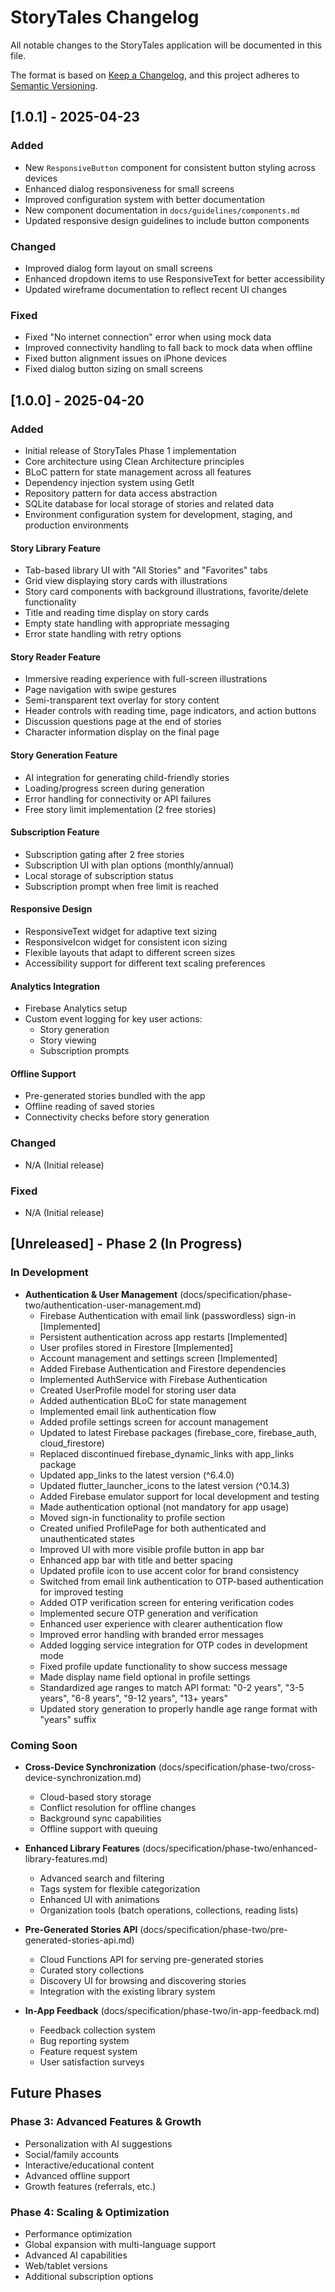 # StoryTales Changelog

All notable changes to the StoryTales application will be documented in this file.

The format is based on [Keep a Changelog](https://keepachangelog.com/en/1.0.0/),
and this project adheres to [Semantic Versioning](https://semver.org/spec/v2.0.0.html).

## [1.0.1] - 2025-04-23

### Added
- New `ResponsiveButton` component for consistent button styling across devices
- Enhanced dialog responsiveness for small screens
- Improved configuration system with better documentation
- New component documentation in `docs/guidelines/components.md`
- Updated responsive design guidelines to include button components

### Changed
- Improved dialog form layout on small screens
- Enhanced dropdown items to use ResponsiveText for better accessibility
- Updated wireframe documentation to reflect recent UI changes

### Fixed
- Fixed "No internet connection" error when using mock data
- Improved connectivity handling to fall back to mock data when offline
- Fixed button alignment issues on iPhone devices
- Fixed dialog button sizing on small screens

## [1.0.0] - 2025-04-20

### Added
- Initial release of StoryTales Phase 1 implementation
- Core architecture using Clean Architecture principles
- BLoC pattern for state management across all features
- Dependency injection system using GetIt
- Repository pattern for data access abstraction
- SQLite database for local storage of stories and related data
- Environment configuration system for development, staging, and production environments

#### Story Library Feature
- Tab-based library UI with "All Stories" and "Favorites" tabs
- Grid view displaying story cards with illustrations
- Story card components with background illustrations, favorite/delete functionality
- Title and reading time display on story cards
- Empty state handling with appropriate messaging
- Error state handling with retry options

#### Story Reader Feature
- Immersive reading experience with full-screen illustrations
- Page navigation with swipe gestures
- Semi-transparent text overlay for story content
- Header controls with reading time, page indicators, and action buttons
- Discussion questions page at the end of stories
- Character information display on the final page

#### Story Generation Feature
- AI integration for generating child-friendly stories
- Loading/progress screen during generation
- Error handling for connectivity or API failures
- Free story limit implementation (2 free stories)

#### Subscription Feature
- Subscription gating after 2 free stories
- Subscription UI with plan options (monthly/annual)
- Local storage of subscription status
- Subscription prompt when free limit is reached

#### Responsive Design
- ResponsiveText widget for adaptive text sizing
- ResponsiveIcon widget for consistent icon sizing
- Flexible layouts that adapt to different screen sizes
- Accessibility support for different text scaling preferences

#### Analytics Integration
- Firebase Analytics setup
- Custom event logging for key user actions:
  - Story generation
  - Story viewing
  - Subscription prompts

#### Offline Support
- Pre-generated stories bundled with the app
- Offline reading of saved stories
- Connectivity checks before story generation

### Changed
- N/A (Initial release)

### Fixed
- N/A (Initial release)

## [Unreleased] - Phase 2 (In Progress)

### In Development
- **Authentication & User Management** (docs/specification/phase-two/authentication-user-management.md)
  - Firebase Authentication with email link (passwordless) sign-in [Implemented]
  - Persistent authentication across app restarts [Implemented]
  - User profiles stored in Firestore [Implemented]
  - Account management and settings screen [Implemented]
  - Added Firebase Authentication and Firestore dependencies
  - Implemented AuthService with Firebase Authentication
  - Created UserProfile model for storing user data
  - Added authentication BLoC for state management
  - Implemented email link authentication flow
  - Added profile settings screen for account management
  - Updated to latest Firebase packages (firebase_core, firebase_auth, cloud_firestore)
  - Replaced discontinued firebase_dynamic_links with app_links package
  - Updated app_links to the latest version (^6.4.0)
  - Updated flutter_launcher_icons to the latest version (^0.14.3)
  - Added Firebase emulator support for local development and testing
  - Made authentication optional (not mandatory for app usage)
  - Moved sign-in functionality to profile section
  - Created unified ProfilePage for both authenticated and unauthenticated states
  - Improved UI with more visible profile button in app bar
  - Enhanced app bar with title and better spacing
  - Updated profile icon to use accent color for brand consistency
  - Switched from email link authentication to OTP-based authentication for improved testing
  - Added OTP verification screen for entering verification codes
  - Implemented secure OTP generation and verification
  - Enhanced user experience with clearer authentication flow
  - Improved error handling with branded error messages
  - Added logging service integration for OTP codes in development mode
  - Fixed profile update functionality to show success message
  - Made display name field optional in profile settings
  - Standardized age ranges to match API format: "0-2 years", "3-5 years", "6-8 years", "9-12 years", "13+ years"
  - Updated story generation to properly handle age range format with "years" suffix

### Coming Soon
- **Cross-Device Synchronization** (docs/specification/phase-two/cross-device-synchronization.md)
  - Cloud-based story storage
  - Conflict resolution for offline changes
  - Background sync capabilities
  - Offline support with queuing

- **Enhanced Library Features** (docs/specification/phase-two/enhanced-library-features.md)
  - Advanced search and filtering
  - Tags system for flexible categorization
  - Enhanced UI with animations
  - Organization tools (batch operations, collections, reading lists)

- **Pre-Generated Stories API** (docs/specification/phase-two/pre-generated-stories-api.md)
  - Cloud Functions API for serving pre-generated stories
  - Curated story collections
  - Discovery UI for browsing and discovering stories
  - Integration with the existing library system

- **In-App Feedback** (docs/specification/phase-two/in-app-feedback.md)
  - Feedback collection system
  - Bug reporting system
  - Feature request system
  - User satisfaction surveys

## Future Phases

### Phase 3: Advanced Features & Growth
- Personalization with AI suggestions
- Social/family accounts
- Interactive/educational content
- Advanced offline support
- Growth features (referrals, etc.)

### Phase 4: Scaling & Optimization
- Performance optimization
- Global expansion with multi-language support
- Advanced AI capabilities
- Web/tablet versions
- Additional subscription options
